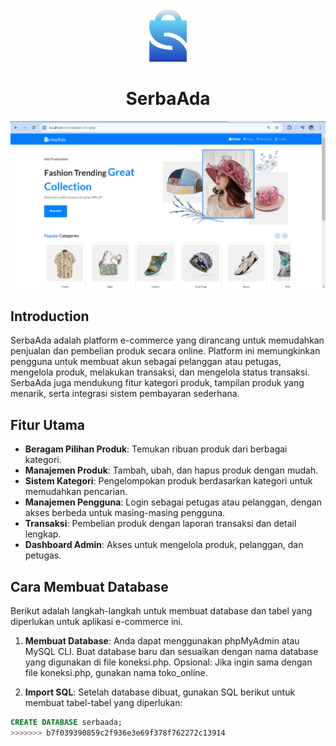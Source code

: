 <div align="center">
  <img src="https://github.com/ainurrafi2123/serbaada/blob/main/assets/img/serba.png" alt="Logo Toko" width="60px">
</div>

<div align="center">
  <h1>SerbaAda</h1>
</div>

![Preview Situs Web](https://github.com/ainurrafi2123/serbaada/blob/main/assets/img/previeweb.png) <!-- Ganti dengan path gambar preview yang sesuai -->


## Introduction

SerbaAda adalah platform e-commerce yang dirancang untuk memudahkan penjualan dan pembelian produk secara online. Platform ini memungkinkan pengguna untuk membuat akun sebagai pelanggan atau petugas, mengelola produk, melakukan transaksi, dan mengelola status transaksi. SerbaAda juga mendukung fitur kategori produk, tampilan produk yang menarik, serta integrasi sistem pembayaran sederhana.


## Fitur Utama

- **Beragam Pilihan Produk**: Temukan ribuan produk dari berbagai kategori.
- **Manajemen Produk**: Tambah, ubah, dan hapus produk dengan mudah.
- **Sistem Kategori**: Pengelompokan produk berdasarkan kategori untuk memudahkan pencarian.
- **Manajemen Pengguna**: Login sebagai petugas atau pelanggan, dengan akses berbeda untuk masing-masing pengguna.
- **Transaksi**: Pembelian produk dengan laporan transaksi dan detail lengkap.
- **Dashboard Admin**: Akses untuk mengelola produk, pelanggan, dan petugas.
  

## Cara Membuat Database

Berikut adalah langkah-langkah untuk membuat database dan tabel yang diperlukan untuk aplikasi e-commerce ini.

1. **Membuat Database**:
  Anda dapat menggunakan phpMyAdmin atau MySQL CLI. Buat database baru dan sesuaikan dengan nama database yang digunakan di file koneksi.php.
  Opsional: Jika ingin sama dengan file koneksi.php, gunakan nama toko_online.

2. **Import SQL**:
  Setelah database dibuat, gunakan SQL berikut untuk membuat tabel-tabel yang diperlukan:

```sql
CREATE DATABASE serbaada;
>>>>>>> b7f039390859c2f936e3e69f378f762272c13914
